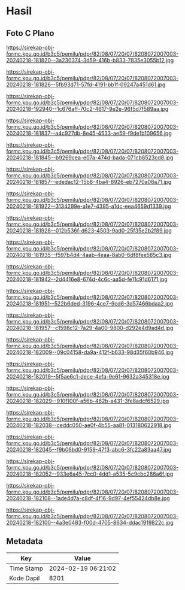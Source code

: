 # Hasil

## Foto C Plano

https://sirekap-obj-formc.kpu.go.id/b3c5/pemilu/pdpr/82/08/07/20/07/8208072007003-20240218-181820--3a230374-3d59-416b-b833-7835e3055b12.jpg

https://sirekap-obj-formc.kpu.go.id/b3c5/pemilu/pdpr/82/08/07/20/07/8208072007003-20240218-181826--5fb93d71-57fd-4191-bb1f-09247a451d61.jpg

https://sirekap-obj-formc.kpu.go.id/b3c5/pemilu/pdpr/82/08/07/20/07/8208072007003-20240218-192940--1c676aff-70c2-4617-9e2e-96f5d7f589aa.jpg

https://sirekap-obj-formc.kpu.go.id/b3c5/pemilu/pdpr/82/08/07/20/07/8208072007003-20240218-181837--a4c927db-8e45-4533-ae59-f9de1b109656.jpg

https://sirekap-obj-formc.kpu.go.id/b3c5/pemilu/pdpr/82/08/07/20/07/8208072007003-20240218-181845--b9269cea-e07a-474d-bada-071cb6523cd8.jpg

https://sirekap-obj-formc.kpu.go.id/b3c5/pemilu/pdpr/82/08/07/20/07/8208072007003-20240218-181857--ededac12-15b8-4ba4-8926-eb7270a08a71.jpg

https://sirekap-obj-formc.kpu.go.id/b3c5/pemilu/pdpr/82/08/07/20/07/8208072007003-20240218-181922--3134299e-a1e7-4395-a1dc-eea4659d1339.jpg

https://sirekap-obj-formc.kpu.go.id/b3c5/pemilu/pdpr/82/08/07/20/07/8208072007003-20240218-181928--012b536f-d623-4503-9ad0-25f35e2b2f89.jpg

https://sirekap-obj-formc.kpu.go.id/b3c5/pemilu/pdpr/82/08/07/20/07/8208072007003-20240218-181935--f597b4d4-4aab-4eaa-8ab0-6df8fee585c3.jpg

https://sirekap-obj-formc.kpu.go.id/b3c5/pemilu/pdpr/82/08/07/20/07/8208072007003-20240218-181942--2d4416e8-674d-4c6c-aa5d-fe11c91d6171.jpg

https://sirekap-obj-formc.kpu.go.id/b3c5/pemilu/pdpr/82/08/07/20/07/8208072007003-20240218-181951--522b6ded-3196-4ce7-9cd6-3d57466bdaa2.jpg

https://sirekap-obj-formc.kpu.go.id/b3c5/pemilu/pdpr/82/08/07/20/07/8208072007003-20240218-181957--c1598c12-7a29-4a00-9800-d292e4d9ad4d.jpg

https://sirekap-obj-formc.kpu.go.id/b3c5/pemilu/pdpr/82/08/07/20/07/8208072007003-20240218-182009--09c04158-da9a-412f-b633-98d35f60b946.jpg

https://sirekap-obj-formc.kpu.go.id/b3c5/pemilu/pdpr/82/08/07/20/07/8208072007003-20240218-182019--5f5ae6c1-dece-4efa-9e61-9632a345318e.jpg

https://sirekap-obj-formc.kpu.go.id/b3c5/pemilu/pdpr/82/08/07/20/07/8208072007003-20240218-182029--910f100f-a56b-462b-a431-3fe8adcf6529.jpg

https://sirekap-obj-formc.kpu.go.id/b3c5/pemilu/pdpr/82/08/07/20/07/8208072007003-20240218-182038--ceddc050-ae0f-4b55-aa81-013180622918.jpg

https://sirekap-obj-formc.kpu.go.id/b3c5/pemilu/pdpr/82/08/07/20/07/8208072007003-20240218-182045--f9b06bd0-9159-47f3-abc6-3fc22a83aa47.jpg

https://sirekap-obj-formc.kpu.go.id/b3c5/pemilu/pdpr/82/08/07/20/07/8208072007003-20240218-182052--933e6a45-7cc0-4dd1-a535-5c9cbc286a6f.jpg

https://sirekap-obj-formc.kpu.go.id/b3c5/pemilu/pdpr/82/08/07/20/07/8208072007003-20240218-182108--1ade4d7a-c8df-4f16-9d97-4ef55424db8e.jpg

https://sirekap-obj-formc.kpu.go.id/b3c5/pemilu/pdpr/82/08/07/20/07/8208072007003-20240218-182100--4a3e0483-f00d-4705-8634-ddac1919822c.jpg


## Metadata

| Key        | Value               |
| ---------- | ------------------- |
| Time Stamp | 2024-02-19 06:21:02 |
| Kode Dapil | 8201                |



